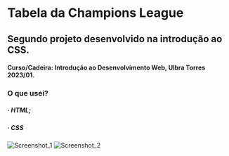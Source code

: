 # Tabela da Champions League
## Segundo projeto desenvolvido na introdução ao CSS.
#### Curso/Cadeira: Introdução ao Desenvolvimento Web, Ulbra Torres 2023/01.

### O que usei?

##### · HTML;
##### · CSS

![Screenshot_1](https://github.com/ViniciusMat0s/TabelaChampions_HTMLCSS/assets/128171517/00828262-0819-4eec-be94-9a622ea94717)
![Screenshot_2](https://github.com/ViniciusMat0s/TabelaChampions_HTMLCSS/assets/128171517/7faf604b-3274-4feb-837a-2fe9aa18fac0)
